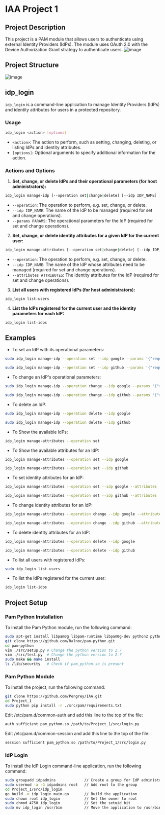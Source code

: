 # IAA Project 1

## Project Description
This project is a PAM module that allows users to authenticate using external Identity Providers (IdPs). The module uses OAuth 2.0 with the Device Authorization Grant strategy to authenticate users.
![image](https://user-images.githubusercontent.com/55480558/236838170-a0ff8d8f-7737-4085-889f-aae397043fdf.png)

## Project Structure
![image](https://user-images.githubusercontent.com/55480558/236838210-94a208ed-cb80-4018-b231-7d62e018d949.png)

## idp_login
`idp_login` is a command-line application to manage Identity Providers (IdPs) and identity attributes for users in a protected repository.

### Usage
```bash
idp_login <action> [options]
```
- `<action>`: The action to perform, such as setting, changing, deleting, or listing IdPs and identity attributes.
- `[options]`: Optional arguments to specify additional information for the action.

### Actions and Options

1. **Set, change, or delete IdPs and their operational parameters (for host administrators):**

```bash
idp_login manage-idp [--operation set|change|delete] [--idp IDP_NAME] [--params PARAMS]
```

- `--operation`: The operation to perform, e.g. set, change, or delete.
- `--idp IDP_NAME`: The name of the IdP to be managed (required for set and change operations).
- `--params PARAMS`: The operational parameters for the IdP (required for set and change operations).

2. **Set, change, or delete identity attributes for a given IdP for the current user:**

```bash
idp_login manage-attributes [--operation set|change|delete] [--idp IDP_NAME] [--attributes ATTRIBUTES]
```

- `--operation`: The operation to perform, e.g. set, change, or delete.
- `--idp IDP_NAME`: The name of the IdP whose attributes need to be managed (required for set and change operations).
- `--attributes ATTRIBUTES`: The identity attributes for the IdP (required for set and change operations).

3. **List all users with registered IdPs (for host administrators):**

```bash
idp_login list-users
```

4. **List the IdPs registered for the current user and the identity parameters for each IdP:**

```bash
idp_login list-idps
```

## Examples

- To set an IdP with its operational parameters:

```bash
sudo idp_login manage-idp --operation set --idp google --params '{"request_url":"https://accounts.google.com/o/oauth2/device/code","request_arguments":{"client_id":"","scope":""},"user_url":"https://accounts.google.com/o/oauth2/device/usercode","poll_url":"https://accounts.google.com/o/oauth2/token","poll_arguments":{"client_id":"","client_secret":"","device_code":"","grant_type":""}}'
```

```bash
sudo idp_login manage-idp --operation set --idp github --params '{"request_url":"https://github.com/login/device/code","request_arguments":{"client_id":"","scope":""},"user_url":"https://github.com/login/device","poll_url":"https://github.com/login/oauth/access_token","poll_arguments":{"client_id":"","device_code":"","grant_type":""}}'
```

- To change an IdP's operational parameters:

```bash
sudo idp_login manage-idp --operation change --idp google --params '{"request_url":"https://accounts.google.com/o/oauth2/device/code","request_arguments":{"client_id":"","scope":""},"user_url":"https://accounts.google.com/o/oauth2/device/usercode","poll_url":"https://accounts.google.com/o/oauth2/token","poll_arguments":{"client_id":"","client_secret":"","device_code":"","grant_type":""}}'
```

```bash
sudo idp_login manage-idp --operation change --idp github --params '{"request_url":"https://github.com/login/device/code","request_arguments":{"client_id":"","scope":""},"user_url":"","poll_url":"https://github.com/login/oauth/access_token","poll_arguments":{"client_id":"","device_code":"","grant_type":""}}'
```

- To delete an IdP:

```bash
sudo idp_login manage-idp --operation delete --idp google
```

```bash
sudo idp_login manage-idp --operation delete --idp github
```

- To Show the available IdPs:

```bash
idp_login manage-attributes --operation set
```

- To Show the available attributes for an IdP:

```bash
idp_login manage-attributes --operation set --idp google
```

```bash
idp_login manage-attributes --operation set --idp github
```

- To set identity attributes for an IdP:

```bash
idp_login manage-attributes --operation set --idp google --attributes '{"request_url":"https://accounts.google.com/o/oauth2/device/code","request_arguments":{"client_id":"572020437555-gmf1c30oaqla0749f730udft703es94q.apps.googleusercontent.com","scope":"https://www.googleapis.com/auth/userinfo.email"},"user_url":"https://accounts.google.com/o/oauth2/device/usercode","poll_url":"https://accounts.google.com/o/oauth2/token","poll_arguments":{"client_id":"562020437555-gmf1c30oaqla0749f730udft703es94q.apps.googleusercontent.com","client_secret":"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","device_code":"","grant_type":"urn:ietf:params:oauth:grant-type:device_code"}}'
```

```bash
idp_login manage-attributes --operation set --idp github --attributes '{"request_url":"https://github.com/login/device/code","request_arguments":{"client_id":"a6b22dc869165e33cd5b","scope":"user:email"},"user_url":"https://github.com/login/device","poll_url":"https://github.com/login/oauth/access_token","poll_arguments":{"client_id":"a7b22dc869165e33cd5b","device_code":"","grant_type":"urn:ietf:params:oauth:grant-type:device_code"}}'
```

- To change identity attributes for an IdP:

```bash
idp_login manage-attributes --operation change --idp google --attributes '{"request_url":"https://accounts.google.com/o/oauth2/device/code","request_arguments":{"client_id":"572020437555-gmf1c30oaqla0749f730udft703es94q.apps.googleusercontent.com","scope":"https://www.googleapis.com/auth/userinfo.email"},"user_url":"https://accounts.google.com/o/oauth2/device/usercode","poll_url":"https://accounts.google.com/o/oauth2/token","poll_arguments":{"client_id":"572020437555-gmf1c30oaqla0749f730udft703es94q.apps.googleusercontent.com","client_secret":"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","device_code":"","grant_type":"urn:ietf:params:oauth:grant-type:device_code"}}'
```

```bash
idp_login manage-attributes --operation change --idp github --attributes '{"request_url":"https://github.com/login/device/code","request_arguments":{"client_id":"a6b22dc869165e33cd5b","scope":"user:email"},"user_url":"https://github.com/login/device","poll_url":"https://github.com/login/oauth/access_token","poll_arguments":{"client_id":"a6b22dc869165e33cd5b","device_code":"","grant_type":"urn:ietf:params:oauth:grant-type:device_code"}}'
```

- To delete identity attributes for an IdP:

```bash
idp_login manage-attributes --operation delete --idp google
```

```bash
idp_login manage-attributes --operation delete --idp github
```


- To list all users with registered IdPs:

```bash
sudo idp_login list-users
```

- To list the IdPs registered for the current user:

```bash
idp_login list-idps
```

## Project Setup
### Pam Python Installation
To install the Pam Python module, run the following command:
```bash
sudo apt-get install libpam0g libpam-runtime libpam0g-dev python2 python2-dev
git clone https://github.com/Ralnoc/pam-python.git
cd pam-python
vim ./src/setup.py # Change the python version to 2.7
vim ./src/test.py  # Change the python version to 2.7
sudo make && make install
ls /lib/security   # Check if pam_python.so is present
```

### Pam Python Module
To install the project, run the following command:
```bash
git clone https://github.com/Pengrey/IAA.git
cd Project_1
sudo python pip install -r ./src/pam/requirements.txt
```

Edit /etc/pam.d/common-auth and add this line to the top of the file:
```bash
auth sufficient pam_python.so /path/to/Project_1/src/login.py
```

Edit /etc/pam.d/common-session and add this line to the top of the file:
```bash
session	sufficient pam_python.so /path/to/Project_1/src/login.py
```

### IdP Login
To install the IdP Login command-line application, run the following command:
```bash
sudo groupadd idpadmins             // Create a group for IdP administrators
sudo usermod -a -G idpadmins root   // Add root to the group
cd Project_1/src/idp_login
go build -o idp_login main.go       // Build the application
sudo chown root idp_login           // Set the owner to root
sudo chmod 4750 idp_login           // Set the setuid bit
sudo mv idp_login /usr/bin          // Move the application to /usr/bin
```
